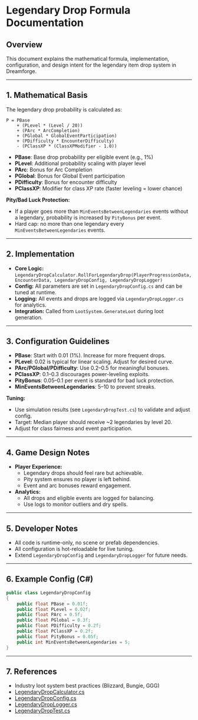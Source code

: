 # Legendary Drop Formula Documentation

## Overview
This document explains the mathematical formula, implementation, configuration, and design intent for the legendary item drop system in Dreamforge.

---

## 1. Mathematical Basis

The legendary drop probability is calculated as:

```
P = PBase
    + (PLevel * (Level / 20))
    + (PArc * ArcCompletion)
    + (PGlobal * GlobalEventParticipation)
    + (PDifficulty * EncounterDifficulty)
    - (PClassXP * (ClassXPModifier - 1.0))
```

- **PBase**: Base drop probability per eligible event (e.g., 1%)
- **PLevel**: Additional probability scaling with player level
- **PArc**: Bonus for Arc Completion
- **PGlobal**: Bonus for Global Event participation
- **PDifficulty**: Bonus for encounter difficulty
- **PClassXP**: Modifier for class XP rate (faster leveling = lower chance)

**Pity/Bad Luck Protection:**
- If a player goes more than `MinEventsBetweenLegendaries` events without a legendary, probability is increased by `PityBonus` per event.
- Hard cap: no more than one legendary every `MinEventsBetweenLegendaries` events.

---

## 2. Implementation

- **Core Logic:** `LegendaryDropCalculator.RollForLegendaryDrop(PlayerProgressionData, EncounterData, LegendaryDropConfig, LegendaryDropLogger)`
- **Config:** All parameters are set in `LegendaryDropConfig.cs` and can be tuned at runtime.
- **Logging:** All events and drops are logged via `LegendaryDropLogger.cs` for analytics.
- **Integration:** Called from `LootSystem.GenerateLoot` during loot generation.

---

## 3. Configuration Guidelines

- **PBase**: Start with 0.01 (1%). Increase for more frequent drops.
- **PLevel**: 0.02 is typical for linear scaling. Adjust for desired curve.
- **PArc/PGlobal/PDifficulty**: Use 0.2–0.5 for meaningful bonuses.
- **PClassXP**: 0.1–0.3 discourages power-leveling exploits.
- **PityBonus**: 0.05–0.1 per event is standard for bad luck protection.
- **MinEventsBetweenLegendaries**: 5–10 to prevent streaks.

**Tuning:**
- Use simulation results (see `LegendaryDropTest.cs`) to validate and adjust config.
- Target: Median player should receive ~2 legendaries by level 20.
- Adjust for class fairness and event participation.

---

## 4. Game Design Notes

- **Player Experience:**
  - Legendary drops should feel rare but achievable.
  - Pity system ensures no player is left behind.
  - Event and arc bonuses reward engagement.
- **Analytics:**
  - All drops and eligible events are logged for balancing.
  - Use logs to monitor outliers and dry spells.

---

## 5. Developer Notes

- All code is runtime-only, no scene or prefab dependencies.
- All configuration is hot-reloadable for live tuning.
- Extend `LegendaryDropConfig` and `LegendaryDropLogger` for future needs.

---

## 6. Example Config (C#)

```csharp
public class LegendaryDropConfig
{
    public float PBase = 0.01f;
    public float PLevel = 0.02f;
    public float PArc = 0.5f;
    public float PGlobal = 0.3f;
    public float PDifficulty = 0.2f;
    public float PClassXP = 0.2f;
    public float PityBonus = 0.05f;
    public int MinEventsBetweenLegendaries = 5;
}
```

---

## 7. References
- Industry loot system best practices (Blizzard, Bungie, GGG)
- [LegendaryDropCalculator.cs](LegendaryDropCalculator.cs)
- [LegendaryDropConfig.cs](LegendaryDropConfig.cs)
- [LegendaryDropLogger.cs](LegendaryDropLogger.cs)
- [LegendaryDropTest.cs](LegendaryDropTest.cs) 